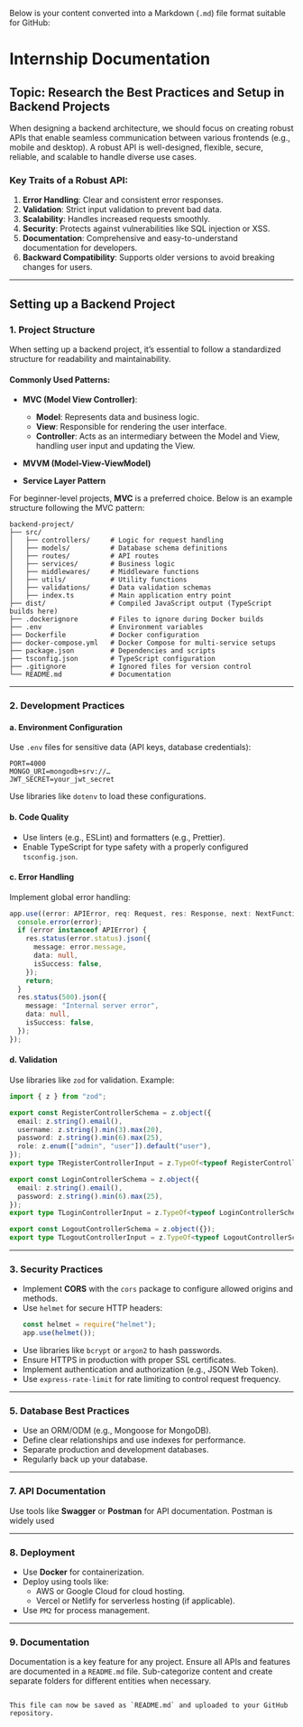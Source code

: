 Below is your content converted into a Markdown (`.md`) file format suitable for GitHub:

# Internship Documentation  

## Topic: Research the Best Practices and Setup in Backend Projects  

When designing a backend architecture, we should focus on creating robust APIs that enable seamless communication between various frontends (e.g., mobile and desktop). A robust API is well-designed, flexible, secure, reliable, and scalable to handle diverse use cases.  

### Key Traits of a Robust API:  
1. **Error Handling**: Clear and consistent error responses.  
2. **Validation**: Strict input validation to prevent bad data.  
3. **Scalability**: Handles increased requests smoothly.  
4. **Security**: Protects against vulnerabilities like SQL injection or XSS.  
5. **Documentation**: Comprehensive and easy-to-understand documentation for developers.  
6. **Backward Compatibility**: Supports older versions to avoid breaking changes for users.  

---

## Setting up a Backend Project  

### 1. Project Structure  
When setting up a backend project, it’s essential to follow a standardized structure for readability and maintainability.  

#### Commonly Used Patterns:  
- **MVC (Model View Controller)**:  
  - **Model**: Represents data and business logic.  
  - **View**: Responsible for rendering the user interface.  
  - **Controller**: Acts as an intermediary between the Model and View, handling user input and updating the View.  

- **MVVM (Model-View-ViewModel)**  
- **Service Layer Pattern**  

For beginner-level projects, **MVC** is a preferred choice. Below is an example structure following the MVC pattern:  

```
backend-project/
├── src/
│   ├── controllers/     # Logic for request handling
│   ├── models/          # Database schema definitions
│   ├── routes/          # API routes
│   ├── services/        # Business logic
│   ├── middlewares/     # Middleware functions
│   ├── utils/           # Utility functions
│   ├── validations/     # Data validation schemas
│   ├── index.ts         # Main application entry point
├── dist/                # Compiled JavaScript output (TypeScript builds here)            
├── .dockerignore        # Files to ignore during Docker builds
├── .env                 # Environment variables
├── Dockerfile           # Docker configuration
├── docker-compose.yml   # Docker Compose for multi-service setups
├── package.json         # Dependencies and scripts
├── tsconfig.json        # TypeScript configuration
├── .gitignore           # Ignored files for version control
└── README.md            # Documentation
```  

---

### 2. Development Practices  

#### a. Environment Configuration  
Use `.env` files for sensitive data (API keys, database credentials):  
```
PORT=4000  
MONGO_URI=mongodb+srv://…  
JWT_SECRET=your_jwt_secret  
```
Use libraries like `dotenv` to load these configurations.  

#### b. Code Quality  
- Use linters (e.g., ESLint) and formatters (e.g., Prettier).  
- Enable TypeScript for type safety with a properly configured `tsconfig.json`.  

#### c. Error Handling  
Implement global error handling:  
```typescript
app.use((error: APIError, req: Request, res: Response, next: NextFunction) => {
  console.error(error);
  if (error instanceof APIError) {
    res.status(error.status).json({
      message: error.message,
      data: null,
      isSuccess: false,
    });
    return;
  }
  res.status(500).json({
    message: "Internal server error",
    data: null,
    isSuccess: false,
  });
});
```  

#### d. Validation  
Use libraries like `zod` for validation. Example:  
```typescript
import { z } from "zod";

export const RegisterControllerSchema = z.object({
  email: z.string().email(),
  username: z.string().min(3).max(20),
  password: z.string().min(6).max(25),
  role: z.enum(["admin", "user"]).default("user"),
});
export type TRegisterControllerInput = z.TypeOf<typeof RegisterControllerSchema>;

export const LoginControllerSchema = z.object({
  email: z.string().email(),
  password: z.string().min(6).max(25),
});
export type TLoginControllerInput = z.TypeOf<typeof LoginControllerSchema>;

export const LogoutControllerSchema = z.object({});
export type TLogoutControllerInput = z.TypeOf<typeof LogoutControllerSchema>;
```

---

### 3. Security Practices  

- Implement **CORS** with the `cors` package to configure allowed origins and methods.  
- Use `helmet` for secure HTTP headers:  
  ```typescript
  const helmet = require("helmet");
  app.use(helmet());
  ```
- Use libraries like `bcrypt` or `argon2` to hash passwords.  
- Ensure HTTPS in production with proper SSL certificates.  
- Implement authentication and authorization (e.g., JSON Web Token).  
- Use `express-rate-limit` for rate limiting to control request frequency.  

---

### 5. Database Best Practices  

- Use an ORM/ODM (e.g., Mongoose for MongoDB).  
- Define clear relationships and use indexes for performance.  
- Separate production and development databases.  
- Regularly back up your database.  

---

### 7. API Documentation  

Use tools like **Swagger** or **Postman** for API documentation. Postman is widely used  




---

### 8. Deployment  

- Use **Docker** for containerization.  
- Deploy using tools like:  
  - AWS or Google Cloud for cloud hosting.  
  - Vercel or Netlify for serverless hosting (if applicable).  
- Use `PM2` for process management.  

---

### 9. Documentation  

Documentation is a key feature for any project. Ensure all APIs and features are documented in a `README.md` file. Sub-categorize content and create separate folders for different entities when necessary.  

```  

This file can now be saved as `README.md` and uploaded to your GitHub repository.